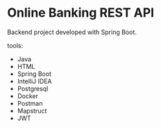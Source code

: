 # Online Banking REST API

Backend project developed with Spring Boot.

tools:

- Java 
- HTML
- Spring Boot
- IntelliJ IDEA
- Postgresql
- Docker
- Postman
- Mapstruct
- JWT